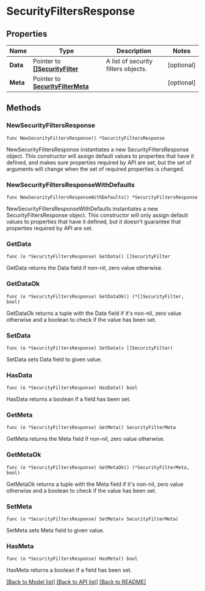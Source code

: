# SecurityFiltersResponse

## Properties

Name | Type | Description | Notes
---- | ---- | ----------- | ------
**Data** | Pointer to [**[]SecurityFilter**](SecurityFilter.md) | A list of security filters objects. | [optional] 
**Meta** | Pointer to [**SecurityFilterMeta**](SecurityFilterMeta.md) |  | [optional] 

## Methods

### NewSecurityFiltersResponse

`func NewSecurityFiltersResponse() *SecurityFiltersResponse`

NewSecurityFiltersResponse instantiates a new SecurityFiltersResponse object.
This constructor will assign default values to properties that have it defined,
and makes sure properties required by API are set, but the set of arguments
will change when the set of required properties is changed.

### NewSecurityFiltersResponseWithDefaults

`func NewSecurityFiltersResponseWithDefaults() *SecurityFiltersResponse`

NewSecurityFiltersResponseWithDefaults instantiates a new SecurityFiltersResponse object.
This constructor will only assign default values to properties that have it defined,
but it doesn't guarantee that properties required by API are set.

### GetData

`func (o *SecurityFiltersResponse) GetData() []SecurityFilter`

GetData returns the Data field if non-nil, zero value otherwise.

### GetDataOk

`func (o *SecurityFiltersResponse) GetDataOk() (*[]SecurityFilter, bool)`

GetDataOk returns a tuple with the Data field if it's non-nil, zero value otherwise
and a boolean to check if the value has been set.

### SetData

`func (o *SecurityFiltersResponse) SetData(v []SecurityFilter)`

SetData sets Data field to given value.

### HasData

`func (o *SecurityFiltersResponse) HasData() bool`

HasData returns a boolean if a field has been set.

### GetMeta

`func (o *SecurityFiltersResponse) GetMeta() SecurityFilterMeta`

GetMeta returns the Meta field if non-nil, zero value otherwise.

### GetMetaOk

`func (o *SecurityFiltersResponse) GetMetaOk() (*SecurityFilterMeta, bool)`

GetMetaOk returns a tuple with the Meta field if it's non-nil, zero value otherwise
and a boolean to check if the value has been set.

### SetMeta

`func (o *SecurityFiltersResponse) SetMeta(v SecurityFilterMeta)`

SetMeta sets Meta field to given value.

### HasMeta

`func (o *SecurityFiltersResponse) HasMeta() bool`

HasMeta returns a boolean if a field has been set.


[[Back to Model list]](../README.md#documentation-for-models) [[Back to API list]](../README.md#documentation-for-api-endpoints) [[Back to README]](../README.md)


